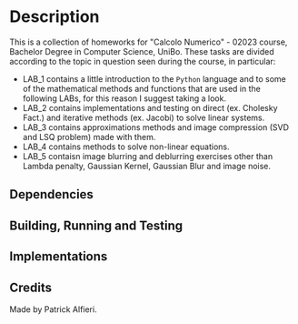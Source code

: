 # Description
This is a collection of homeworks for "Calcolo Numerico" - 02023 course, Bachelor Degree in Computer Science, UniBo. 
These tasks are divided according to the topic in question seen during the course, in particular:
 - LAB_1 contains a little introduction to the `Python` language and to some of the mathematical methods and functions that are used in the following LABs, for this reason I suggest taking a look.
 - LAB_2 contains implementations and testing on direct (ex. Cholesky Fact.) and iterative methods (ex. Jacobi) to solve linear systems.
 - LAB_3 contains approximations methods and image compression (SVD and LSQ problem) made with them.
 - LAB_4 contains methods to solve non-linear equations.
 - LAB_5 contaisn image blurring and deblurring exercises other than Lambda penalty, Gaussian Kernel, Gaussian Blur and image noise.

## Dependencies



## Building, Running and Testing

## Implementations

## Credits
Made by Patrick Alfieri. 
